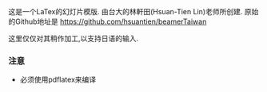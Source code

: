 这是一个LaTex的幻灯片模版.
由台大的林軒田(Hsuan-Tien Lin)老师所创建.
原始的Github地址是 https://github.com/hsuantien/beamerTaiwan

这里仅仅对其稍作加工,以支持日语的输入.

### 注意
- 必须使用pdflatex来编译

